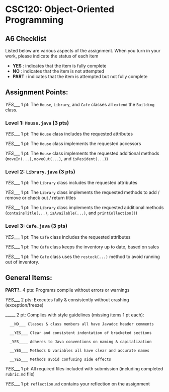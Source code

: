 # CSC120: Object-Oriented Programming
## A6 Checklist

Listed below are various aspects of the assignment.  When you turn in your work, please indicate the status of each item

- **YES** : indicates that the item is fully complete
- **NO** : indicates that the item is not attempted
- **PART** : indicates that the item is attempted but not fully complete


## Assignment Points:

_YES____ 1 pt: The `House`, `Library`, and `Cafe` classes all `extend` the `Building` class.

### Level 1: `House.java` (3 pts)

_YES____ 1 pt: The `House` class includes the requested attributes

_YES____ 1 pt: The `House` class implements the requested accessors

_YES____ 1 pt: The `House` class implements the requested additional methods (`moveIn(...)`, `moveOut(...)`, and `isResident(...)`)

### Level 2: `Library.java` (3 pts)

_YES____ 1 pt: The `Library` class includes the requested attributes

_YES____ 1 pt: The `Library` class implements the requested methods to add / remove or check out / return titles

_YES____ 1 pt: The `Library` class implements the requested additional methods (`containsTitle(...)`, `isAvailable(...)`, and `printCollection()`)

### Level 3: `Cafe.java` (3 pts)

_YES____ 1 pt: The `Cafe` class includes the requested attributes

_YES____ 1 pt: The `Cafe` class keeps the inventory up to date, based on sales

_YES____ 1 pt: The `Cafe` class uses the `restock(...)` method to avoid running out of inventory.



## General Items:

__PART?___ 4 pts: Programs compile without errors or warnings

_YES____ 2 pts: Executes fully & consistently without crashing (exception/freeze)

_____ 2 pt: Complies with style guidelines (missing items 1 pt each):

      __NO___ Classes & class members all have Javadoc header comments

      __YES___ Clear and consistent indentation of bracketed sections

      _YES____ Adheres to Java conventions on naming & capitalization

      __YES___ Methods & variables all have clear and accurate names

      __YES___ Methods avoid confusing side effects

_YES____ 1 pt: All required files included with submission (including completed `rubric.md` file)

_YES____ 1 pt: `reflection.md` contains your reflection on the assignment
